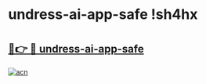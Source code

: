 # undress-ai-app-safe !sh4hx

# <h2><a href="https://h2s5mq.esa.edu.pl?title=undress-ai-app-safe&ref=sh4hx">🔗👉 🔴 undress-ai-app-safe</a></h2>

[![acn](https://github.com/user-attachments/assets/0f9c940e-d8b0-45ae-aac7-cd30a18b3e1c)](https://h2s5mq.esa.edu.pl?title=undress-ai-app-safe&ref=sh4hx)

